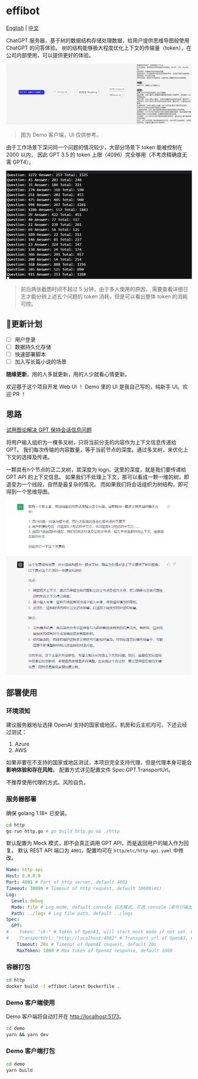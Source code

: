 # effibot

[English](./README.md) | [中文](./README_CN.md)

ChatGPT 服务器，基于树的数据结构存储处理数据，给用户提供思维导图般使用 ChatGPT 的问答体验。
树的结构能够极大程度优化上下文的传输量（token），在公司内部使用，可以提供更好的体验。

![Demo](docs/demo.png)

> 图为 Demo 客户端，UI 仅供参考。  

由于工作场景下深问同一个问题的情况较少，大部分场景下 token 能被控制在 2000 以内，
因此 GPT 3.5 的 token 上限（4096）完全够用（不考虑精确度无需 GPT4）。

![Data](docs/data.png)

> 前后两张截图时间不超过 5 分钟，由于多人使用的原因，
需要查看详细日志才能分辨上述五个问题的 token 消耗，但是可以看出整体 token 的消耗可控。

## 📢更新计划

- [ ] 用户登录
- [ ] 数据持久化存储
- [ ] 快速部署脚本
- [ ] 加入写长篇小说的场景

**随缘更新**，用的人多就更新，用的人少就看心情更新。

欢迎基于这个项目开发 Web UI ！ Demo 里的 UI 是我自己写的，纯新手 UI。欢迎 PR ！

## 思路

[试用图论解决 GPT 保持会话信息问题](https://articles.zsxq.com/id_1u9cc8gccg78.html)  

将用户输入组织为一棵多叉树，只将当前分支的内容作为上下文信息传递给 GPT。
我们每次传输的内容数量，等于当前节点的深度。通过多叉树，来优化上下文的选择及传递。

一颗具有n个节点的正二叉树，其深度为 logn。这里的深度，就是我们要传递给 GPT API 的上下文信息。
如果我们不处理上下文，那可以看成一颗一维的树，即退变为一个线段，自然是最复杂的情况。
而如果我们将会话组织为树结构，即可得到一个思维导图。

![Knowledge](docs/knowledge.png)

## 部署使用

### 环境须知
建议服务器地址选择 OpenAI 支持的国家或地区。机房和云主机均可，下述云经过测试：
1. Azure
2. AWS

如果非要在不支持的国家或地区测试，本项目完全支持代理，但是代理本身可能会**影响体验和存在风险**。
配置方式详见配置文件 Spec.GPT.TransportUrl。  

不推荐使用代理的方式。风险自负。

### 服务器部署

确保 golang 1.18+ 已安装。

```bash
cd http
go run http.go # go build http.go && ./http
```

默认配置为 Mock 模式，即不会真正调用 GPT API，而是返回用户的输入作为回复。
默认 REST API 端口为 `4001`，配置均可在 `http/etc/http-api.yaml` 中修改。

```yaml
Name: http-api
Host: 0.0.0.0
Port: 4001 # Port of http server, default 4001
Timeout: 30000 # Timeout of http request, default 30000(ms)
Log:
  Level: debug
  Mode: file # Log mode, default console 日志模式，可选 console（命令行输出） 或 file
  Path: ../logs # Log file path, default ../logs
Spec:
  GPT:
#    Token: "sk-" # Token of OpenAI, will start mock mode if not set. OpenAI 密钥，如果不设置则启用 mock 模式
#    TransportUrl: "http://localhost:4002" # Transport url of OpenAI, default "http://localhost:4002 代理地址，如果不设置则不启用代理
    Timeout: 20s # Timeout of OpenAI request, default 20s
    MaxToken: 1000 # Max token of OpenAI response, default 1000
```

### 容器打包

```bash
cd http
docker build -t effibot:latest Dockerfile .
```

### Demo 客户端使用

Demo 客户端将自动打开在 [http://localhost:5173](http://localhost:5173)。

```bash
cd demo
yarn && yarn dev
```

### Demo 客户端打包

```bash
cd demo
yarn build
```